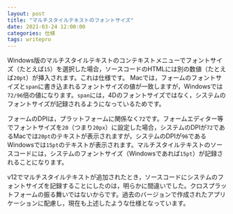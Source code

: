 ```yaml
---
layout: post
title: "マルチスタイルテキストのフォントサイズ"
date: 2021-03-24 12:00:00
categories: 仕様
tags: writepro 
---
```



Windows版のマルチスタイルテキストのコンテキストメニューでフォントサイズ（たとえば`15`）を選択した場合，ソースコードのHTMLには別の数値（たとえば`20pt`）が挿入されます。これは仕様です。 Macでは，フォームのフォントサイズと`span`に書き込まれるフォントサイズの値が一致しますが，Windowsでは`72/96`倍の値になります。`span`には，4Dのフォントサイズではなく，システムのフォントサイズが記録されるようになっているためです。

フォームのDPIは，プラットフォームに関係なく`72`です。フォームエディター等でフォントサイズを`20`（つまり`20px`）に設定した場合，システムのDPIが`72`であるMacでは`20pt`のテキストが表示されますが，システムのDPIが`96`であるWindowsでは`15pt`のテキストが表示されます。マルチスタイルテキストのソースコードには，システムのフォントサイズ（Windowsであれば`15pt`）が記録されることになります。

v12でマルチスタイルテキストが追加されたとき，ソースコードにシステムのフォントサイズを記録することにしたのは，明らかに間違いでした。クロスプラットフォームの振る舞いではないからです。過去のバージョンで作成されたアプリケーションに配慮し，現在も上述したような仕様となっています。
